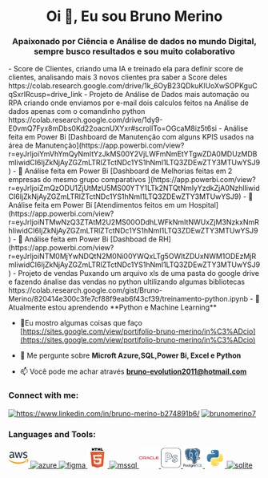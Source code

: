 <h1 align="center">Oi 👋, Eu sou Bruno Merino</h1>
<h3 align="center">Apaixonado por Ciência e Análise de dados no mundo Digital, sempre busco resultados e sou muito colaborativo</h3>
-   Score de Clientes, criando uma IA e treinado ela para definir score de clientes, analisando mais 3 novos clientes pra saber a Score deles https://colab.research.google.com/drive/1k_6OyB23QDkuKlUoXwSOPKguCqSxrIRcusp=drive_link
- Projeto de Análise de Dados mais automação ou RPA criando onde enviamos por e-mail dois calculos feitos na Análise de dados apenas com o comandinho python https://colab.research.google.com/drive/1dy9-E0vmQ7Fyx8mDbs0Kd22oacnUXYxr#scrollTo=OGcaM8iz5t6si
-   Análise feita em Power Bi [Dashboard de Manutenção com alguns KPIS usados na área de Manutenção](https://app.powerbi.com/view?r=eyJrIjoiYmVhYmQyNmItYzJkMS00Y2VjLWFmNmEtYTgwZDA0MDUzMDBmIiwidCI6IjZkNjAyZGZmLTRlZTctNDc1YS1hNmI1LTQ3ZDEwZTY3MTUwYSJ9)
- 🔭 Análise feita em Power Bi [Dashboard de Melhorias feitas em 2 empresas do mesmo grupo comparativos ](https://app.powerbi.com/view?r=eyJrIjoiZmQzODU1ZjUtMzU5MS00YTY1LTk2NTQtNmIyYzdkZjA0NzhlIiwidCI6IjZkNjAyZGZmLTRlZTctNDc1YS1hNmI1LTQ3ZDEwZTY3MTUwYSJ9)
- 🔭 Análise feita em Power Bi [Atendimentos feitos em um Hospital](https://app.powerbi.com/view?r=eyJrIjoiNTMwNzQ3ZTAtM2U2MS00ODdhLWFkNmItNWUxZjM3NzkxNmRhIiwidCI6IjZkNjAyZGZmLTRlZTctNDc1YS1hNmI1LTQ3ZDEwZTY3MTUwYSJ9)
- 🔭 Análise feita em Power Bi [Dashboad de RH](https://app.powerbi.com/view?r=eyJrIjoiNTM0MjYwNDQtN2M0Ni00YWQxLTg5OWItZDUxNWM1ODEzMjRmIiwidCI6IjZkNjAyZGZmLTRlZTctNDc1YS1hNmI1LTQ3ZDEwZTY3MTUwYSJ9)
- Projeto de vendas Puxando um arquivo xls de uma pasta do google drive e fazendo ánalise das vendas no python ultilizando algumas bibliotecas https://colab.research.google.com/gist/Bruno-Merino/820414e300c3fe7cf88f9eab6f43cf39/treinamento-python.ipynb 
- 🌱 Atualmente estou aprendendo **Python e Machine Learning**

- 📝Eu mostro algumas coisas que faço [https://sites.google.com/view/portifolio-bruno-merino/in%C3%ADcio](https://sites.google.com/view/portifolio-bruno-merino/in%C3%ADcio)

- 💬 Me pergunte sobre **Microft Azure,SQL,Power Bi, Excel e Python**

- 📫 Você pode me achar através **bruno-evolution2011@hotmail.com**

<h3 align="left">Connect with me:</h3>
<p align="left">
<a href="https://linkedin.com/in/https://www.linkedin.com/in/bruno-merino-b274891b6/" target="blank"><img align="center" src="https://raw.githubusercontent.com/rahuldkjain/github-profile-readme-generator/master/src/images/icons/Social/linked-in-alt.svg" alt="https://www.linkedin.com/in/bruno-merino-b274891b6/" height="30" width="40" /></a>
<a href="https://discord.gg/brunomerino7" target="blank"><img align="center" src="https://raw.githubusercontent.com/rahuldkjain/github-profile-readme-generator/master/src/images/icons/Social/discord.svg" alt="brunomerino7" height="30" width="40" /></a>
</p>

<h3 align="left">Languages and Tools:</h3>
<p align="left"> <a href="https://aws.amazon.com" target="_blank" rel="noreferrer"> <img src="https://raw.githubusercontent.com/devicons/devicon/master/icons/amazonwebservices/amazonwebservices-original-wordmark.svg" alt="aws" width="40" height="40"/> </a> <a href="https://azure.microsoft.com/en-in/" target="_blank" rel="noreferrer"> <img src="https://www.vectorlogo.zone/logos/microsoft_azure/microsoft_azure-icon.svg" alt="azure" width="40" height="40"/> </a> <a href="https://www.figma.com/" target="_blank" rel="noreferrer"> <img src="https://www.vectorlogo.zone/logos/figma/figma-icon.svg" alt="figma" width="40" height="40"/> </a> <a href="https://www.w3.org/html/" target="_blank" rel="noreferrer"> <img src="https://raw.githubusercontent.com/devicons/devicon/master/icons/html5/html5-original-wordmark.svg" alt="html5" width="40" height="40"/> </a> <a href="https://www.microsoft.com/en-us/sql-server" target="_blank" rel="noreferrer"> <img src="https://www.svgrepo.com/show/303229/microsoft-sql-server-logo.svg" alt="mssql" width="40" height="40"/> </a> <a href="https://www.oracle.com/" target="_blank" rel="noreferrer"> <img src="https://raw.githubusercontent.com/devicons/devicon/master/icons/oracle/oracle-original.svg" alt="oracle" width="40" height="40"/> </a> <a href="https://www.photoshop.com/en" target="_blank" rel="noreferrer"> <img src="https://raw.githubusercontent.com/devicons/devicon/master/icons/photoshop/photoshop-line.svg" alt="photoshop" width="40" height="40"/> </a> <a href="https://www.postgresql.org" target="_blank" rel="noreferrer"> <img src="https://raw.githubusercontent.com/devicons/devicon/master/icons/postgresql/postgresql-original-wordmark.svg" alt="postgresql" width="40" height="40"/> </a> <a href="https://www.python.org" target="_blank" rel="noreferrer"> <img src="https://raw.githubusercontent.com/devicons/devicon/master/icons/python/python-original.svg" alt="python" width="40" height="40"/> </a> <a href="https://www.sqlite.org/" target="_blank" rel="noreferrer"> <img src="https://www.vectorlogo.zone/logos/sqlite/sqlite-icon.svg" alt="sqlite" width="40" height="40"/> </a> </p>

<!---
- 👋 Hi, I’m @Bruno-Merino
- 👀 I’m interested in ...
- 🌱 I’m currently learning ...
- 💞️ I’m looking to collaborate on ...
- 📫 How to reach me ...


Bruno-Merino/Bruno-Merino is a ✨ special ✨ repository because its `README.md` (this file) appears on your GitHub profile.
You can click the Preview link to take a look at your changes.
--->
